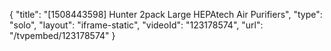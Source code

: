 {
    "title": "[1508443598] Hunter 2pack Large HEPAtech Air Purifiers",
    "type": "solo",
    "layout": "iframe-static",
    "videoId": "123178574",
    "url": "\/tvpembed\/123178574"
}